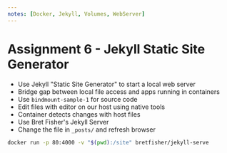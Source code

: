 ```yaml
---
notes: [Docker, Jekyll, Volumes, WebServer]
---
```


# Assignment 6 - Jekyll Static Site Generator

- Use Jekyll "Static Site Generator" to start a local web server
- Bridge gap between local file access and apps running in containers
- Use `bindmount-sample-1` for source code
- Edit files with editor on our host using native tools
- Container detects changes with host files
- Use Bret Fisher's Jekyll Server
- Change the file in `_posts/` and refresh browser

```bash
docker run -p 80:4000 -v "$(pwd):/site" bretfisher/jekyll-serve
```


